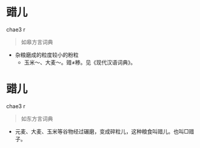 # 䜺儿
chae3 r
> 如皋方言词典
- 杂粮磨成的粒度较小的粉粒
  - 玉米～、大麦～。䜺≠糁。见《现代汉语词典》。


# 䜺儿
chae3 r
> 如东方言词典
- 元麦、大麦、玉米等谷物经过碾磨，变成碎粒儿，这种粮食叫䜺儿。也叫□䜺子。
